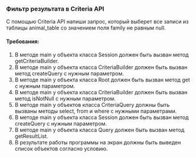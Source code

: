 
### Фильтр результата в Criteria API

С помощью Criteria API напиши запрос, который выберет все записи из таблицы animal_table со значением поля
family не равным null.


#### Требования:
1.	В методе main у объекта класса Session должен быть вызван метод getCriteriaBuilder.
2.	В методе main у объекта класса CriteriaBuilder должен быть вызван метод createQuery с нужным параметром.
3.	В методе main у объекта класса Root должен быть вызван метод get с нужным параметром.
4.	В методе main у объекта класса CriteriaBuilder должен быть вызван метод isNotNull с нужным параметром.
5.	В методе main у объектов класса CriteriaQuery должны быть вызваны методы select, from и where с нужными параметрами.
6.	В методе main у объекта класса Session должен быть вызван метод createQuery с нужным параметром.
7.	В методе main у объекта класса Query должен быть вызван метод getResultList.
8.	В результате работы программы на экран должны быть выведен список объектов согласно условию.

